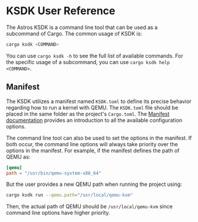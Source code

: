 # KSDK User Reference

The Astros KSDK is a command line tool that can be used
as a subcommand of Cargo.
The common usage of KSDK is:

```bash
cargo ksdk <COMMAND>
```

You can use `cargo ksdk -h`
to see the full list of available commands.
For the specific usage of a subcommand,
you can use `cargo ksdk help <COMMAND>`.

## Manifest

The KSDK utilizes a manifest named `KSDK.toml`
to define its precise behavior regarding
how to run a kernel with QEMU.
The `KSDK.toml` file should be placed
in the same folder as the project's `Cargo.toml`.
The [Manifest documentation](manifest.md)
provides an introduction
to all the available configuration options.

The command line tool can also be used
to set the options in the manifest.
If both occur, the command line options
will always take priority over the options in the manifest.
For example, if the manifest defines the path of QEMU as:

```toml
[qemu]
path = "/usr/bin/qemu-system-x86_64"
```

But the user provides a new QEMU path
when running the project using:

```bash
cargo ksdk run --qemu.path="/usr/local/qemu-kvm"
```

Then, the actual path of QEMU should be `/usr/local/qemu-kvm`
since command line options have higher priority.
